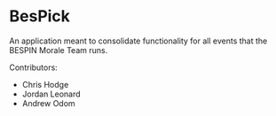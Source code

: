 # BesPick
An application meant to consolidate functionality for all events that the BESPIN Morale Team runs.

Contributors:
- Chris Hodge
- Jordan Leonard
- Andrew Odom
